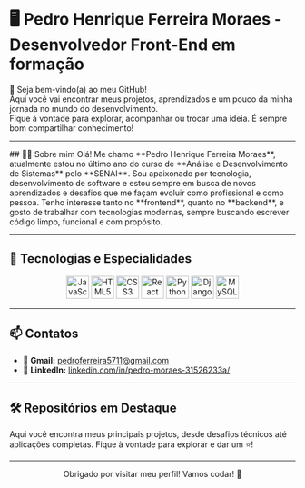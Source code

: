 <h1>🖥️ Pedro Henrique Ferreira Moraes - Desenvolvedor Front-End em formação</h1>

<p>
👋 Seja bem-vindo(a) ao meu GitHub!<br>
Aqui você vai encontrar meus projetos, aprendizados e um pouco da minha jornada no mundo do desenvolvimento.<br>
Fique à vontade para explorar, acompanhar ou trocar uma ideia. É sempre bom compartilhar conhecimento!
</p>
<hr>
<p>
## 🧑‍💻 Sobre mim
Olá! Me chamo **Pedro Henrique Ferreira Moraes**, atualmente estou no último ano do curso de **Análise e Desenvolvimento de Sistemas** pelo **SENAI**.
Sou apaixonado por tecnologia, desenvolvimento de software e estou sempre em busca de novos aprendizados e desafios que me façam evoluir como profissional e como pessoa.
Tenho interesse tanto no **frontend**, quanto no **backend**, e gosto de trabalhar com tecnologias modernas, sempre buscando escrever código limpo, funcional e com propósito.
</p>

---

## 🚀 Tecnologias e Especialidades
<p align="center">
  <img src="https://cdn.jsdelivr.net/gh/devicons/devicon/icons/javascript/javascript-original.svg" width="40" height="40" alt="JavaScript"/>
  <img src="https://cdn.jsdelivr.net/gh/devicons/devicon/icons/html5/html5-original.svg" width="40" height="40" alt="HTML5"/>
  <img src="https://cdn.jsdelivr.net/gh/devicons/devicon/icons/css3/css3-original.svg" width="40" height="40" alt="CSS3"/>
  <img src="https://cdn.jsdelivr.net/gh/devicons/devicon/icons/react/react-original.svg" width="40" height="40" alt="React"/>
  <img src="https://cdn.jsdelivr.net/gh/devicons/devicon/icons/python/python-original.svg" width="40" height="40" alt="Python"/>
  <img src="https://cdn.jsdelivr.net/gh/devicons/devicon/icons/django/django-plain.svg" width="40" height="40" alt="Django"/>
  <img src="https://cdn.jsdelivr.net/gh/devicons/devicon/icons/mysql/mysql-original.svg" width="40" height="40" alt="MySQL"/>
</p>

---

## 📫 Contatos

- 📧 **Gmail:** [pedroferreira5711@gmail.com](mailto:pedroferreira5711@gmail.com)  
- 💼 **LinkedIn:** [linkedin.com/in/pedro-moraes-31526233a/](https://linkedin.com/in/pedro-moraes-31526233a/)  

---

## 🛠️ Repositórios em Destaque

Aqui você encontra meus principais projetos, desde desafios técnicos até aplicações completas. Fique à vontade para explorar e dar um ⭐!

---

<p align="center">
  Obrigado por visitar meu perfil! Vamos codar! 🚀
</p>
